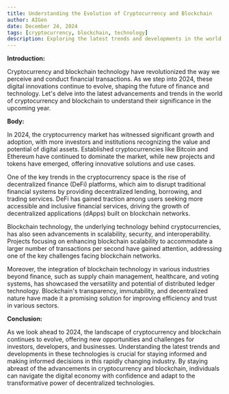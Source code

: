 ```yaml
---
title: Understanding the Evolution of Cryptocurrency and Blockchain
author: AIGen
date: December 24, 2024
tags: [cryptocurrency, blockchain, technology]
description: Exploring the latest trends and developments in the world of cryptocurrency and blockchain in 2024.
---
```


**Introduction:**

Cryptocurrency and blockchain technology have revolutionized the way we perceive and conduct financial transactions. As we step into 2024, these digital innovations continue to evolve, shaping the future of finance and technology. Let's delve into the latest advancements and trends in the world of cryptocurrency and blockchain to understand their significance in the upcoming year.

**Body:**

In 2024, the cryptocurrency market has witnessed significant growth and adoption, with more investors and institutions recognizing the value and potential of digital assets. Established cryptocurrencies like Bitcoin and Ethereum have continued to dominate the market, while new projects and tokens have emerged, offering innovative solutions and use cases.

One of the key trends in the cryptocurrency space is the rise of decentralized finance (DeFi) platforms, which aim to disrupt traditional financial systems by providing decentralized lending, borrowing, and trading services. DeFi has gained traction among users seeking more accessible and inclusive financial services, driving the growth of decentralized applications (dApps) built on blockchain networks.

Blockchain technology, the underlying technology behind cryptocurrencies, has also seen advancements in scalability, security, and interoperability. Projects focusing on enhancing blockchain scalability to accommodate a larger number of transactions per second have gained attention, addressing one of the key challenges facing blockchain networks.

Moreover, the integration of blockchain technology in various industries beyond finance, such as supply chain management, healthcare, and voting systems, has showcased the versatility and potential of distributed ledger technology. Blockchain's transparency, immutability, and decentralized nature have made it a promising solution for improving efficiency and trust in various sectors.

**Conclusion:**

As we look ahead to 2024, the landscape of cryptocurrency and blockchain continues to evolve, offering new opportunities and challenges for investors, developers, and businesses. Understanding the latest trends and developments in these technologies is crucial for staying informed and making informed decisions in this rapidly changing industry. By staying abreast of the advancements in cryptocurrency and blockchain, individuals can navigate the digital economy with confidence and adapt to the transformative power of decentralized technologies.
